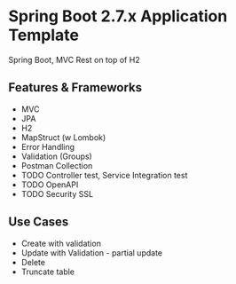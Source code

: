 # Spring Boot 2.7.x Application Template

Spring Boot, MVC Rest on top of H2


## Features & Frameworks
- MVC
- JPA
- H2
- MapStruct (w Lombok)
- Error Handling
- Validation (Groups)
- Postman Collection
-  TODO Controller test, Service Integration test
- TODO OpenAPI 
- TODO Security SSL

## Use Cases
- Create with validation
- Update with Validation - partial update
- Delete
- Truncate table
